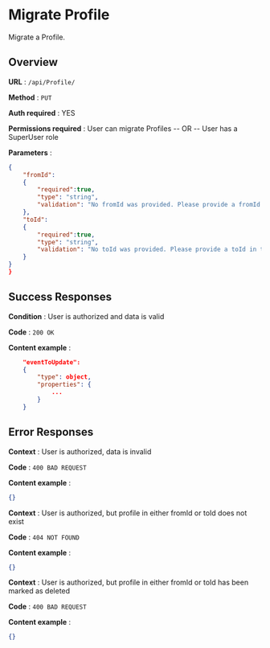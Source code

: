 # Migrate Profile

Migrate a Profile.

## Overview

**URL** : `/api/Profile/`

**Method** : `PUT`

**Auth required** : YES

**Permissions required** : User can migrate Profiles -- OR -- User has a SuperUser role

**Parameters** :

```json
{
    "fromId":
    {
        "required":true,
        "type": "string",
        "validation": "No fromId was provided. Please provide a fromId in the request."
    },
    "toId":
    {
        "required":true,
        "type": "string",
        "validation": "No toId was provided. Please provide a toId in the request."
    }
}
}
```

## Success Responses

**Condition** : User is authorized and data is valid

**Code** : `200 OK`

**Content example** :

```json
    "eventToUpdate":
    {
        "type": object,
        "properties": {
            ...
        }
    }
```

## Error Responses

**Context** : User is authorized, data is invalid

**Code** : `400 BAD REQUEST`

**Content example** :

```json
{}
```

**Context** : User is authorized, but profile in either fromId or toId does not exist

**Code** : `404 NOT FOUND`

**Content example** :

```json
{}
```

**Context** : User is authorized, but profile in either fromId or toId has been marked as deleted

**Code** : `400 BAD REQUEST`

**Content example** :

```json
{}
```
